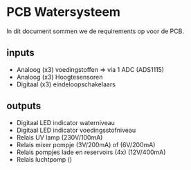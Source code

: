 # PCB Watersysteem

In dit document sommen we de requirements op voor de PCB.

## inputs
- Analoog (x3) voedingstoffen => via 1 ADC (ADS1115)
- Analoog (x3) Hoogtesensoren
- Digitaal (x3) eindeloopschakelaars

## outputs
- Digitaal LED indicator waterniveau
- Digitaal LED indicator voedingsstofniveau
- Relais UV lamp (230V/100mA)
- Relais mixer pompje (3V/200mA) of (6V/200mA)
- Relais pompjes lade en reservoirs (4x) (12V/400mA)
- Relais luchtpomp ()


